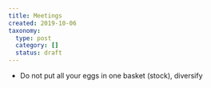 ```yaml
---
title: Meetings
created: 2019-10-06
taxonomy:
  type: post
  category: []
  status: draft
---
```


* Do not put all your eggs in one basket (stock), diversify

